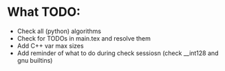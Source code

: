 # What TODO:
- Check all (python) algorithms
- Check for TODOs in main.tex and resolve them
- Add C++ var max sizes
- Add reminder of what to do during check sessiosn (check __int128 and gnu builtins)

